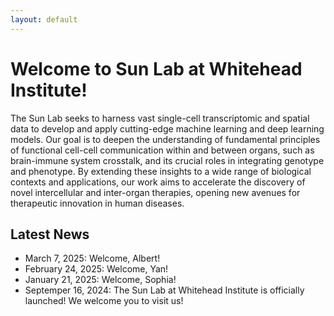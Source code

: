 ```yaml
---
layout: default
---
```


# Welcome to Sun Lab at Whitehead Institute!

The Sun Lab seeks to harness vast single-cell transcriptomic and spatial data to develop and apply cutting-edge machine learning and deep learning models. Our goal is to deepen the understanding of fundamental principles of functional cell-cell communication within and between organs, such as brain-immune system crosstalk, and its crucial roles in integrating genotype and phenotype. By extending these insights to a wide range of biological contexts and applications, our work aims to accelerate the discovery of novel intercellular and inter-organ therapies, opening new avenues for therapeutic innovation in human diseases.

## Latest News
- March 7, 2025: Welcome, Albert!
- February 24, 2025: Welcome, Yan!
- January 21, 2025: Welcome, Sophia!</li>
- Septemper 16, 2024: The Sun Lab at Whitehead Institute is officially launched! We welcome you to visit us!
